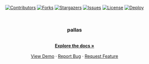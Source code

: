 <div id="top"></div>

<!-- PROJECT SHIELDS -->
<p align="center">
<a href="https://github.com/hominsu/pallas/graphs/contributors"><img src="https://img.shields.io/github/contributors/hominsu/pallas.svg?style=for-the-badge" alt="Contributors"></a>
<a href="https://github.com/hominsu/pallas/network/members"><img src="https://img.shields.io/github/forks/hominsu/pallas.svg?style=for-the-badge" alt="Forks"></a>
<a href="https://github.com/hominsu/pallas/stargazers"><img src="https://img.shields.io/github/stars/hominsu/pallas.svg?style=for-the-badge" alt="Stargazers"></a>
<a href="https://github.com/hominsu/pallas/issues"><img src="https://img.shields.io/github/issues/hominsu/pallas.svg?style=for-the-badge" alt="Issues"></a>
<a href="https://github.com/hominsu/pallas/blob/master/LICENSE"><img src="https://img.shields.io/github/license/hominsu/pallas.svg?style=for-the-badge" alt="License"></a>
<a href="https://github.com/hominsu/pallas/actions/workflows/docker-publish.yml"><img src="https://img.shields.io/github/actions/workflow/status/hominsu/pallas/go.yml?branch=main&style=for-the-badge" alt="Deploy"></a>
</p>

<!-- PROJECT LOGO -->
<br/>
<div align="center">
<!--   <a href="https://github.com/hominsu/pallas">
    <img src="images/logo.png" alt="Logo" width="80" height="80">
  </a> -->

<h3 align="center">pallas</h3>

  <p align="center">
    <br/>
    <a href="https://github.com/hominsu/pallas"><strong>Explore the docs »</strong></a>
    <br/>
    <br/>
    <a href="https://github.com/hominsu/pallas">View Demo</a>
    ·
    <a href="https://github.com/hominsu/pallas/issues">Report Bug</a>
    ·
    <a href="https://github.com/hominsu/pallas/issues">Request Feature</a>
  </p>
</div>